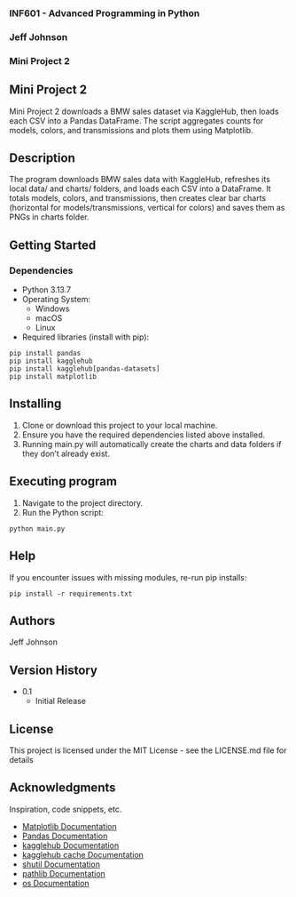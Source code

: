 ### INF601 - Advanced Programming in Python
### Jeff Johnson
### Mini Project 2
 
 
## Mini Project 2
 
Mini Project 2 downloads a BMW sales dataset via KaggleHub, then loads each CSV into a Pandas DataFrame.
The script aggregates counts for models, colors, and transmissions and plots them using Matplotlib.
 
## Description
 
The program downloads BMW sales data with KaggleHub, refreshes its local data/ and charts/ folders, and loads each CSV into a DataFrame. It totals models, colors, and transmissions, then creates clear bar charts (horizontal for models/transmissions, vertical for colors) and saves them as PNGs in charts folder.

## Getting Started
 
### Dependencies
 
- Python 3.13.7
- Operating System: 
    - Windows
    - macOS
    - Linux
- Required libraries (install with pip):
```
pip install pandas
pip install kagglehub
pip install kagglehub[pandas-datasets]
pip install matplotlib
```

## Installing
 
1. Clone or download this project to your local machine.
2. Ensure you have the required dependencies listed above installed.
3. Running main.py will automatically create the charts and data folders if they don’t already exist.
 
## Executing program
 
1. Navigate to the project directory.
2. Run the Python script:
```
python main.py
```
 
## Help
 
If you encounter issues with missing modules, re-run pip installs:
```
pip install -r requirements.txt
```
 
## Authors
 
Jeff Johnson
 
## Version History
 
- 0.1
  - Initial Release
 
## License
 
This project is licensed under the MIT License - see the LICENSE.md file for details
 
## Acknowledgments
 
Inspiration, code snippets, etc.
- [Matplotlib Documentation](https://matplotlib.org/stable/tutorials/pyplot.html)
- [Pandas Documentation](https://pandas.pydata.org/pandas-docs/stable/getting_started/overview.html)
- [kagglehub Documentation](https://github.com/Kaggle/kagglehub/tree/main)
- [kagglehub cache Documentation](https://github.com/Kaggle/kagglehub#change-the-default-cache-folder)
- [shutil Documentation](https://docs.python.org/3/library/shutil.html)
- [pathlib Documentation](https://docs.python.org/3/library/pathlib.html)
- [os Documentation](https://docs.python.org/3/library/os.html)
